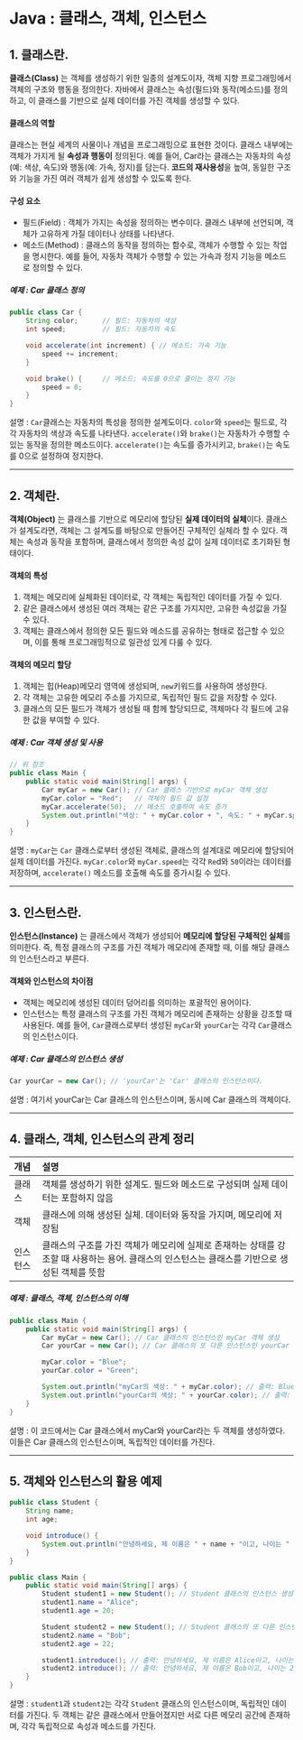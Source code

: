 # Java : 클래스, 객체, 인스턴스
## 1. 클래스란.
**클래스(Class)** 는 객체를 생성하기 위한 일종의 설계도이자, 객체 지향 프로그래밍에서 객체의 구조와 행동을 정의한다. 자바에서 클래스는 속성(필드)와 동작(메소드)를 정의하고, 이 클래스를 기반으로 실제 데이터를 가진 객체를 생성할 수 있다.

#### 클래스의 역할 
클래스는 현실 세계의 사물이나 개념을 프로그래밍으로 표현한 것이다. 클래스 내부에는 객체가 가지게 될 **속성과 행동이** 정의된다. 예를 들어, Car라는 클래스는 자동차의 속성(예: 색상, 속도)와 행동(예: 가속, 정지)를 담는다.
**코드의 재사용성**을 높여, 동일한 구조와 기능을 가진 여러 객체가 쉽게 생성할 수 있도록 한다.

#### 구성 요소
+ 필드(Field) : 객체가 가지는 속성을 정의하는 변수이다. 클래스 내부에 선언되며, 객체가 고유하게 가질 데이터나 상태를 나타낸다.
+ 메소드(Method) : 클래스의 동작을 정의하는 함수로, 객체가 수행할 수 있는 작업을 명시한다. 예를 들어, 자동차 객체가 수행할 수 있는 가속과 정지 기능을 메소드로 정의할 수 있다.

##### 예제 : Car 클래스 정의
```java
public class Car {
    String color;      // 필드: 자동차의 색상
    int speed;         // 필드: 자동차의 속도

    void accelerate(int increment) { // 메소드: 가속 기능
        speed += increment;
    }

    void brake() {     // 메소드: 속도를 0으로 줄이는 정지 기능
        speed = 0;
    }
}
```
설명 : ```Car```클래스는 자동차의 특성을 정의한 설계도이다. ```color```와 ```speed```는 필드로, 각각 자동차의 색상과 속도를 나타낸다. 
```accelerate()```와 ```brake()```는 자동차가 수행할 수 있는 동작을 정의한 메소드이다. ```accelerate()```는 속도를 증가시키고, ```brake()```는 속도를 0으로 설정하여 정지한다.

-----------------------------
## 2. 객체란.
**객체(Object)** 는 클래스를 기반으로 메모리에 할당된 **실제 데이터의 실체**이다. 클래스가 설계도라면, 객체는 그 설계도를 바탕으로 만들어진 구체적인 실체라 할 수 있다. 객체는 속성과 동작을 포함하며, 클래스에서 정의한 속성 값이 실제 데이터로 초기화된 형태이다.

#### 객체의 특성
1. 객체는 메모리에 실체화된 데이터로, 각 객체는 독립적인 데이터를 가질 수 있다.<br>
2. 같은 클래스에서 생성된 여러 객체는 같은 구조를 가지지만, 고유한 속성값을 가질 수 있다.<br>
3. 객체는 클래스에서 정의한 모든 필드와 메소드를 공유하는 형태로 접근할 수 있으며, 이를 통해 프로그래밍적으로 일관성 있게 다룰 수 있다.

#### 객체의 메모리 할당
1. 객체는 힙(Heap)메모리 영역에 생성되며, ```new```키워드를 사용하여 생성한다.
2. 각 객체는 고유한 메모리 주소를 가지므로, 독립적인 필드 값을 저장할 수 있다.
3. 클래스의 모든 필드가 객체가 생성될 때 함께 할당되므로, 객체마다 각 필드에 고유한 값을 부여할 수 있다.

##### 예제 : Car 객체 생성 및 사용
```java
// 위 참조
public class Main {
    public static void main(String[] args) {
        Car myCar = new Car(); // Car 클래스 기반으로 myCar 객체 생성
        myCar.color = "Red";   // 객체의 필드 값 설정
        myCar.accelerate(50);  // 메소드 호출하여 속도 증가
        System.out.println("색상: " + myCar.color + ", 속도: " + myCar.speed);
    }
}
```
설명 : ```myCar```는 ```Car``` 클래스로부터 생성된 객체로, 클래스의 설계대로 메모리에 할당되어 실제 데이터를 가진다.
```myCar.color```와 ```myCar.speed```는 각각 ```Re```d와 ```50```이라는 데이터를 저장하며, ```accelerate()``` 메소드를 호출해 속도를 증가시킬 수 있다.

--------------------------------
## 3. 인스턴스란.
**인스턴스(Instance)** 는 클래스에서 객체가 생성되어 **메모리에 할당된 구체적인 실체**를 의미한다. 즉, 특정 클래스의 구조를 가진 객체가 메모리에 존재할 때, 이를 해당 클래스의 인스턴스라고 부른다.

#### 객체와 인스턴스의 차이점
+ 객체는 메모리에 생성된 데이터 덩어리를 의미하는 포괄적인 용어이다.
+ 인스턴스는 특정 클래스의 구조를 가진 객체가 메모리에 존재하는 상황을 강조할 때 사용된다. 예를 들어, ```Car```클래스로부터 생성된 ```myCar```와 ```yourCar```는 각각 ```Car```클래스의 인스턴스이다.

##### 예제 : Car 클래스의 인스턴스 생성
```java
Car yourCar = new Car(); // 'yourCar'는 'Car' 클래스의 인스턴스이다.
```
설명 : 여기서 yourCar는 Car 클래스의 인스턴스이며, 동시에 Car 클래스의 객체이다.

-------------------------------
## 4. 클래스, 객체, 인스턴스의 관계 정리
|개념|설명|
|:---|:---|
|클래스|객체를 생성하기 위한 설계도. 필드와 메소드로 구성되며 실제 데이터는 포함하지 않음|
|객체|클래스에 의해 생성된 실체. 데이터와 동작을 가지며, 메모리에 저장됨|
|인스턴스|클래스의 구조를 가진 객체가 메모리에 실제로 존재하는 상태를 강조할 때 사용하는 용어. 클래스의 인스턴스는 클래스를 기반으로 생성된 객체를 뜻함|

##### 예제 : 클래스, 객체, 인스턴스의 이해
```java
public class Main {
    public static void main(String[] args) {
        Car myCar = new Car(); // Car 클래스의 인스턴스인 myCar 객체 생성
        Car yourCar = new Car(); // Car 클래스의 또 다른 인스턴스인 yourCar 객체 생성

        myCar.color = "Blue";
        yourCar.color = "Green";

        System.out.println("myCar의 색상: " + myCar.color); // 출력: Blue
        System.out.println("yourCar의 색상: " + yourCar.color); // 출력: Green
    }
}
```
설명 : 이 코드에서는 Car 클래스에서 myCar와 yourCar라는 두 객체를 생성하였다. 이들은 Car 클래스의 인스턴스이며, 독립적인 데이터를 가진다.

-----------------------------
## 5. 객체와 인스턴스의 활용 예제
```java
public class Student {
    String name;
    int age;

    void introduce() {
        System.out.println("안녕하세요, 제 이름은 " + name + "이고, 나이는 " + age + "입니다.");
    }
}

public class Main {
    public static void main(String[] args) {
        Student student1 = new Student(); // Student 클래스의 인스턴스 생성
        student1.name = "Alice";
        student1.age = 20;

        Student student2 = new Student(); // Student 클래스의 또 다른 인스턴스 생성
        student2.name = "Bob";
        student2.age = 22;

        student1.introduce(); // 출력: 안녕하세요, 제 이름은 Alice이고, 나이는 20입니다.
        student2.introduce(); // 출력: 안녕하세요, 제 이름은 Bob이고, 나이는 22입니다.
    }
}
```
설명 : ```student1```과 ```student2```는 각각 ```Student``` 클래스의 인스턴스이며, 독립적인 데이터를 가진다.
두 객체는 같은 클래스에서 만들어졌지만 서로 다른 메모리 공간에 존재하며, 각각 독립적으로 속성과 메소드를 가진다.

